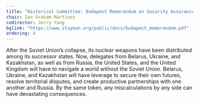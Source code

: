 ```yaml
---
title: "Historical Committee: Budapest Memorandum on Security Assurances (1994)"
chair: Ian Graham Martinez
codirector: Jerry Yang
bglink: "https://www.stuymun.org/public/docs/budapest_memorandum.pdf"
ordering: 4
---
```

After the Soviet Union’s collapse, its nuclear weapons have been distributed among its successor states. Now, delegates from Belarus, Ukraine, and Kazakhstan, as well as from Russia, the United States, and the United Kingdom will have to navigate a world without the Soviet Union. Belarus, Ukraine, and Kazakhstan will have leverage to secure their own futures, resolve territorial disputes, and create productive partnerships with one another and Russia. By the same token, any miscalculations by any side can have devastating consequences.
